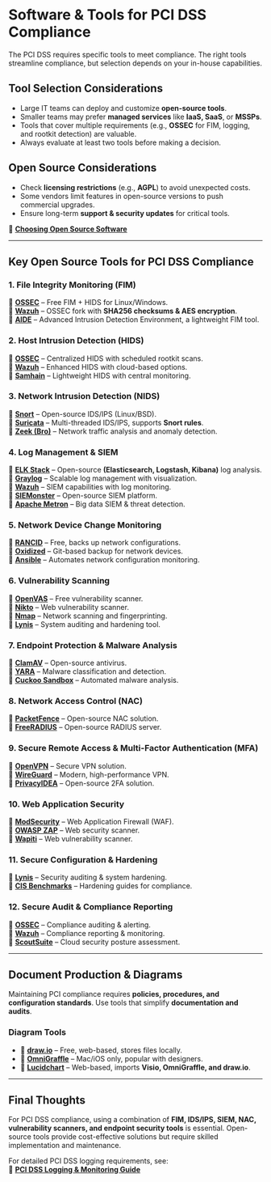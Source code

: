 # **Software & Tools for PCI DSS Compliance**  

The PCI DSS requires specific tools to meet compliance. The right tools streamline compliance, but selection depends on your in-house capabilities.  

## **Tool Selection Considerations**  
- Large IT teams can deploy and customize **open-source tools**.  
- Smaller teams may prefer **managed services** like **IaaS, SaaS**, or **MSSPs**.  
- Tools that cover multiple requirements (e.g., **OSSEC** for FIM, logging, and rootkit detection) are valuable.  
- Always evaluate at least two tools before making a decision.  

## **Open Source Considerations**  
- Check **licensing restrictions** (e.g., **AGPL**) to avoid unexpected costs.  
- Some vendors limit features in open-source versions to push commercial upgrades.  
- Ensure long-term **support & security updates** for critical tools.  

🔶 **[Choosing Open Source Software](#)**  

---

## **Key Open Source Tools for PCI DSS Compliance**  

### **1. File Integrity Monitoring (FIM)**
🔶 **[OSSEC](https://www.ossec.net/)** – Free FIM + HIDS for Linux/Windows.  
🔶 **[Wazuh](https://wazuh.com/)** – OSSEC fork with **SHA256 checksums & AES encryption**.  
🔶 **[AIDE](https://aide.github.io/)** – Advanced Intrusion Detection Environment, a lightweight FIM tool.  

### **2. Host Intrusion Detection (HIDS)**
🔶 **[OSSEC](https://www.ossec.net/)** – Centralized HIDS with scheduled rootkit scans.  
🔶 **[Wazuh](https://wazuh.com/)** – Enhanced HIDS with cloud-based options.  
🔶 **[Samhain](http://www.la-samhna.de/samhain/)** – Lightweight HIDS with central monitoring.  

### **3. Network Intrusion Detection (NIDS)**
🔶 **[Snort](https://www.snort.org/)** – Open-source IDS/IPS (Linux/BSD).  
🔶 **[Suricata](https://suricata.io/)** – Multi-threaded IDS/IPS, supports **Snort rules**.  
🔶 **[Zeek (Bro)](https://zeek.org/)** – Network traffic analysis and anomaly detection.  

### **4. Log Management & SIEM**
🔶 **[ELK Stack](https://www.elastic.co/)** – Open-source **(Elasticsearch, Logstash, Kibana)** log analysis.  
🔶 **[Graylog](https://www.graylog.org/)** – Scalable log management with visualization.  
🔶 **[Wazuh](https://wazuh.com/)** – SIEM capabilities with log monitoring.  
🔶 **[SIEMonster](https://siemonster.com/)** – Open-source SIEM platform.  
🔶 **[Apache Metron](https://metron.apache.org/)** – Big data SIEM & threat detection.  

### **5. Network Device Change Monitoring**  
🔶 **[RANCID](https://www.shrubbery.net/rancid/)** – Free, backs up network configurations.  
🔶 **[Oxidized](https://github.com/ytti/oxidized)** – Git-based backup for network devices.  
🔶 **[Ansible](https://www.ansible.com/)** – Automates network configuration monitoring.  

### **6. Vulnerability Scanning**
🔶 **[OpenVAS](https://www.openvas.org/)** – Free vulnerability scanner.  
🔶 **[Nikto](https://cirt.net/Nikto2)** – Web vulnerability scanner.  
🔶 **[Nmap](https://nmap.org/)** – Network scanning and fingerprinting.  
🔶 **[Lynis](https://cisofy.com/lynis/)** – System auditing and hardening tool.  

### **7. Endpoint Protection & Malware Analysis**  
🔶 **[ClamAV](https://www.clamav.net/)** – Open-source antivirus.  
🔶 **[YARA](https://github.com/VirusTotal/yara)** – Malware classification and detection.  
🔶 **[Cuckoo Sandbox](https://cuckoosandbox.org/)** – Automated malware analysis.  

### **8. Network Access Control (NAC)**
🔶 **[PacketFence](https://packetfence.org/)** – Open-source NAC solution.  
🔶 **[FreeRADIUS](http://freeradius.org/)** – Open-source RADIUS server.  

### **9. Secure Remote Access & Multi-Factor Authentication (MFA)**  
🔶 **[OpenVPN](https://openvpn.net/)** – Secure VPN solution.  
🔶 **[WireGuard](https://www.wireguard.com/)** – Modern, high-performance VPN.  
🔶 **[PrivacyIDEA](https://www.privacyidea.org/)** – Open-source 2FA solution.  

### **10. Web Application Security**  
🔶 **[ModSecurity](https://www.modsecurity.org/)** – Web Application Firewall (WAF).  
🔶 **[OWASP ZAP](https://www.zaproxy.org/)** – Web security scanner.  
🔶 **[Wapiti](https://wapiti.sourceforge.io/)** – Web vulnerability scanner.  

### **11. Secure Configuration & Hardening**
🔶 **[Lynis](https://cisofy.com/lynis/)** – Security auditing & system hardening.  
🔶 **[CIS Benchmarks](https://www.cisecurity.org/cis-benchmarks/)** – Hardening guides for compliance.  

### **12. Secure Audit & Compliance Reporting**
🔶 **[OSSEC](https://www.ossec.net/)** – Compliance auditing & alerting.  
🔶 **[Wazuh](https://wazuh.com/)** – Compliance reporting & monitoring.  
🔶 **[ScoutSuite](https://github.com/nccgroup/ScoutSuite)** – Cloud security posture assessment.  

---

## **Document Production & Diagrams**  
Maintaining PCI compliance requires **policies, procedures, and configuration standards**. Use tools that simplify **documentation and audits**.  

### **Diagram Tools**  
- 🔶 **[draw.io](https://www.draw.io/)** – Free, web-based, stores files locally.  
- 🔶 **[OmniGraffle](https://www.omnigroup.com/omnigraffle/)** – Mac/iOS only, popular with designers.  
- 🔶 **[Lucidchart](https://www.lucidchart.com/)** – Web-based, imports **Visio, OmniGraffle, and draw.io**.  

---

## **Final Thoughts**  
For PCI DSS compliance, using a combination of **FIM, IDS/IPS, SIEM, NAC, vulnerability scanners, and endpoint security tools** is essential. Open-source tools provide cost-effective solutions but require skilled implementation and maintenance.  

For detailed PCI DSS logging requirements, see:  
🔶 **[PCI DSS Logging & Monitoring Guide](https://www.pcisecuritystandards.org/documents/PCI_DSS_v4_Segmentation_Guidance.pdf)**  
